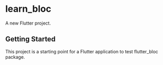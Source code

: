 # learn_bloc

A new Flutter project.

## Getting Started

This project is a starting point for a Flutter application to test flutter_bloc package.
